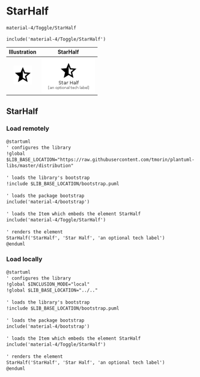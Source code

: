 # StarHalf


```text
material-4/Toggle/StarHalf
```

```text
include('material-4/Toggle/StarHalf')
```



| Illustration | StarHalf |
| :---: | :---: |
| ![illustration for Illustration](../../material-4/Toggle/StarHalf.png) | ![illustration for StarHalf](../../material-4/Toggle/StarHalf.Local.png) |




## StarHalf

### Load remotely
```plantuml
@startuml
' configures the library
!global $LIB_BASE_LOCATION="https://raw.githubusercontent.com/tmorin/plantuml-libs/master/distribution"

' loads the library's bootstrap
!include $LIB_BASE_LOCATION/bootstrap.puml

' loads the package bootstrap
include('material-4/bootstrap')

' loads the Item which embeds the element StarHalf
include('material-4/Toggle/StarHalf')

' renders the element
StarHalf('StarHalf', 'Star Half', 'an optional tech label')
@enduml
```

### Load locally
```plantuml
@startuml
' configures the library
!global $INCLUSION_MODE="local"
!global $LIB_BASE_LOCATION="../.."

' loads the library's bootstrap
!include $LIB_BASE_LOCATION/bootstrap.puml

' loads the package bootstrap
include('material-4/bootstrap')

' loads the Item which embeds the element StarHalf
include('material-4/Toggle/StarHalf')

' renders the element
StarHalf('StarHalf', 'Star Half', 'an optional tech label')
@enduml
```


